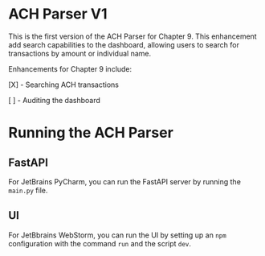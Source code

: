 # ACH Parser V1

This is the first version of the ACH Parser for Chapter 9. This enhancement add search capabilities to the dashboard, 
allowing users to search for transactions by amount or individual name.

Enhancements for Chapter 9 include:

[X] - Searching ACH transactions

[ ] - Auditing the dashboard

# Running the ACH Parser

## FastAPI

For JetBrains PyCharm, you can run the FastAPI server by running the `main.py` file.

## UI 

For JetBbrains WebStorm, you can run the UI by setting up an `npm` configuration with the command `run` and 
the script `dev`. 